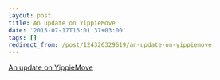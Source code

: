 ```yaml
---
layout: post
title: An update on YippieMove
date: '2015-07-17T16:01:37+03:00'
tags: []
redirect_from: /post/124326329619/an-update-on-yippiemove
---
```


[An update on YippieMove](http://wireload.net/news/2015/07/an-update-on-yippiemove.html)
